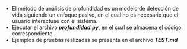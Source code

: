 * El método de análisis de profundidad es un modelo de detección de vida siguiendo un enfoque pasivo, en el cual no es necesario que el usuario interactuaé con el sistema.
* Ejecutar el archivo **_profundidad.py_**, en el cual se almacena el código correspondiente.
* Ejemplos de pruebas realizadas se presenta en el archivo **_TEST.md_**
